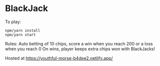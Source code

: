 # BlackJack
To play:

```
npm/yarn install
npm/yarn start
```

Rules:
Auto betting of 10 chips, score a win when you reach 200 or a loss when you reach 0
On wins, player keeps extra chips won with BlackJacks!

Hosted at https://youthful-morse-b4dee2.netlify.app/